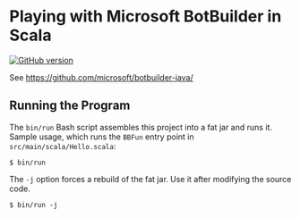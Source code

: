 # Playing with Microsoft BotBuilder in Scala

[![GitHub version](https://badge.fury.io/gh/mslinn%2FbotBuilderFun.svg)](https://badge.fury.io/gh/mslinn%2FbotBuilderFun)

See https://github.com/microsoft/botbuilder-java/

## Running the Program
The `bin/run` Bash script assembles this project into a fat jar and runs it.
Sample usage, which runs the `BBFun` entry point in `src/main/scala/Hello.scala`:

```
$ bin/run 
```

The `-j` option forces a rebuild of the fat jar. 
Use it after modifying the source code.

```
$ bin/run -j 
```
